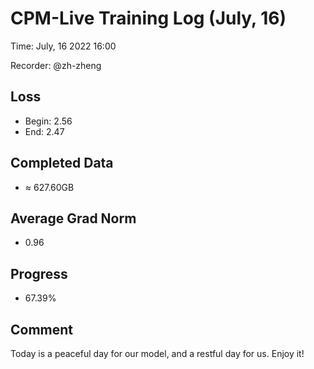 
# CPM-Live Training Log (July, 16)

Time: July, 16 2022 16:00

Recorder: @zh-zheng

## Loss
- Begin: 2.56
- End: 2.47
	
## Completed Data
- $\approx$ 627.60GB

## Average Grad Norm
- 0.96

## Progress
- 67.39%

## Comment

Today is a peaceful day for our model, and a restful day for us. Enjoy it! 
